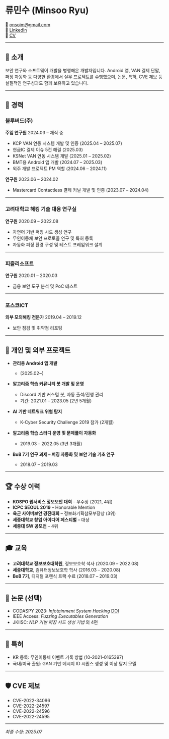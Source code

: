 # 류민수 (Minsoo Ryu)

📧 onsoim@gmail.com<br>
🔗 [LinkedIn](www.linkedin.com/in/onsoim)<br>
🔗 [CV](https://github.com/onsoim/onsoim/blob/main/cv.md)

---

## 👤 소개

보안 연구와 소프트웨어 개발을 병행해온 개발자입니다.
Android 앱, VAN 결제 단말, 퍼징 자동화 등 다양한 환경에서 실무 프로젝트를 수행했으며,
논문, 특허, CVE 제보 등 실질적인 연구성과도 함께 보유하고 있습니다.

---

## 💼 경력

### 블루버드(주)

**주임 연구원** 2024.03 – 재직 중

- KCP VAN 연동 시스템 개발 및 인증 (2025.04 – 2025.07)
- 현금IC 결제 이슈 5건 해결 (2025.03)
- KSNet VAN 연동 시스템 개발 (2025.01 – 2025.02)
- BMT용 Android 앱 개발 (2024.07 – 2025.03)
- 외주 개발 프로젝트 PM 역할 (2024.06 – 2024.11)

**연구원** 2023.06 – 2024.02

- Mastercard Contactless 결제 커널 개발 및 인증 (2023.07 – 2024.04)

---

### 고려대학교 해킹 기술 대응 연구실

**연구원** 2020.09 – 2022.08

- 자연어 기반 퍼징 시드 생성 연구
- 무인이동체 보안 프로토콜 연구 및 특허 등록
- 자동화 퍼징 환경 구성 및 테스트 프레임워크 설계

---

### 피즐리소프트

**연구원** 2020.01 – 2020.03

- 금융 보안 도구 분석 및 PoC 테스트

---

### 포스코ICT

**외부 모의해킹 전문가** 2019.04 – 2019.12

- 보안 점검 및 취약점 리포팅

---

## 🧪 개인 및 외부 프로젝트

- **관리용 Android 앱 개발**
    - (2025.02~)

- **알고리즘 학습 커뮤니티 봇 개발 및 운영**
    - Discord 기반 커스텀 봇, 자동 출석/진행 관리
    - 기간: 2021.01 – 2023.05 (2년 5개월)

- **AI 기반 네트워크 위협 탐지**
    - K-Cyber Security Challenge 2019 참가 (2개월)

- **알고리즘 학습 스터디 운영 및 문제풀이 자동화**
    - 2019.03 – 2022.05 (3년 3개월)

- **BoB 7기 연구 과제 – 퍼징 자동화 및 보안 기술 기초 연구**
    - 2018.07 – 2019.03

---

## 🏆 수상 이력

- **KOSPO 웹서비스 정보보안 대회** – 우수상 (2021, 4위)
- **ICPC SEOUL 2019** – Honorable Mention
- **육군 사이버보안 경진대회** – 정보화기획참모부장상 (3위)
- **세종대학교 창업 아이디어 페스티벌** – 대상
- **세종대 SW 공모전** – 4위

---

## 🎓 교육

- **고려대학교 정보보호대학원**, 정보보호학 석사 (2020.09 – 2022.08)
- **세종대학교**, 컴퓨터정보보호학 학사 (2016.03 – 2020.08)
- **BoB 7기**, 디지털 포렌식 트랙 수료 (2018.07 – 2019.03)

---

## 📄 논문 (선택)

- CODASPY 2023: *Infotainment System Hacking*
[DOI](https://doi.org/10.1145/3577923.3583650)
- IEEE Access: *Fuzzing Executables Generation*
- JKIISC: *NLP 기반 퍼징 시드 생성 기법* 외 4편

---

## 🧠 특허

- KR 등록: 무인이동체 이벤트 기록 방법 (10-2021-0165397)
- 국내/미국 출원: GAN 기반 메시지 ID 시퀀스 생성 및 이상 탐지 모델

---

## 🛡️ CVE 제보

- CVE-2022-34096
- CVE-2022-24597
- CVE-2022-24596
- CVE-2022-24595

---

*최종 수정: 2025.07*
